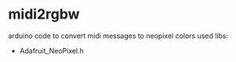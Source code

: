 # midi2rgbw
arduino code to convert midi messages to neopixel colors
used libs:
  * Adafruit_NeoPixel.h
